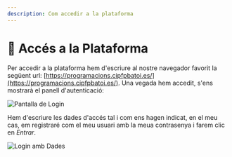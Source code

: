 ```yaml
---
description: Com accedir a la plataforma
---
```


# 🔐 Accés a la Plataforma

Per accedir a la plataforma hem d'escriure al nostre navegador favorit la següent url: [https://programacions.cipfpbatoi.es/](https://programacions.cipfpbatoi.es/). Una vegada hem accedit, s'ens mostrarà el panell d'autenticació:

![Pantalla de Login](md\_media/login\_.png)

Hem d'escriure les dades d'accés tal i com ens hagen indicat, en el meu cas, em registraré com el meu usuari amb la meua contrasenya i farem clic en _Entrar_.

![Login amb Dades](md\_media/login\_amb\_credencials.png)
